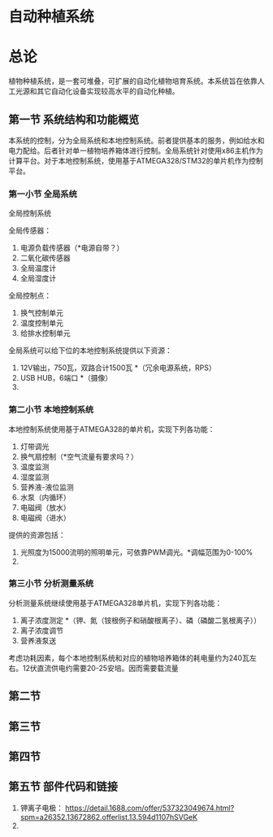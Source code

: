 # 自动种植系统
# 总论

植物种植系统，是一套可堆叠，可扩展的自动化植物培育系统。本系统旨在依靠人工光源和其它自动化设备实现较高水平的自动化种植。

## 第一节 系统结构和功能概览

本系统的控制，分为全局系统和本地控制系统。前者提供基本的服务，例如给水和电力配给。后者针对单一植物培养箱体进行控制。全局系统针对使用x86主机作为计算平台。对于本地控制系统，使用基于ATMEGA328/STM32的单片机作为控制平台。

### 第一小节 全局系统

全局控制系统

全局传感器：
1. 电源负载传感器（*电源自带？）
2. 二氧化碳传感器
3. 全局温度计
4. 全局湿度计

全局控制点：
1. 换气控制单元
2. 温度控制单元
3. 给排水控制单元

全局系统可以给下位的本地控制系统提供以下资源：
1. 12V输出，750瓦，双路合计1500瓦 *（冗余电源系统，RPS）
2. USB HUB，6端口 *（摄像）
3. 

### 第二小节 本地控制系统

本地控制系统使用基于ATMEGA328的单片机，实现下列各功能：
1. 灯带调光
2. 换气扇控制（*空气流量有要求吗？）
3. 温度监测
4. 湿度监测
5. 营养液-液位监测
6. 水泵（内循环）
7. 电磁阀（放水）
8. 电磁阀（进水）

提供的资源包括：
1. 光照度为15000流明的照明单元，可依靠PWM调光。*调幅范围为0-100%
2. 

### 第三小节 分析测量系统

分析测量系统继续使用基于ATMEGA328单片机，实现下列各功能：
1. 离子浓度测定 *（钾、氮（铵根例子和硝酸根离子）、磷（磷酸二氢根离子））
2. 离子浓度调节
3. 营养液泵送


考虑功耗因素，每个本地控制系统和对应的植物培养箱体的耗电量约为240瓦左右。12伏直流供电约需要20-25安培。因而需要载流量

## 第二节 



## 第三节

## 第四节


## 第五节 部件代码和链接

1. 钾离子电极：
https://detail.1688.com/offer/537323049674.html?spm=a26352.13672862.offerlist.13.594d1107hSVGeK
2. 
